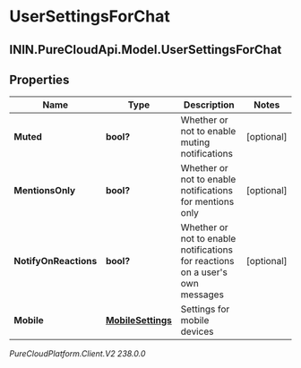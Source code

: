 # UserSettingsForChat

## ININ.PureCloudApi.Model.UserSettingsForChat

## Properties

|Name | Type | Description | Notes|
|------------ | ------------- | ------------- | -------------|
| **Muted** | **bool?** | Whether or not to enable muting notifications | [optional] |
| **MentionsOnly** | **bool?** | Whether or not to enable notifications for mentions only | [optional] |
| **NotifyOnReactions** | **bool?** | Whether or not to enable notifications for reactions on a user&#39;s own messages | [optional] |
| **Mobile** | [**MobileSettings**](MobileSettings) | Settings for mobile devices | |



_PureCloudPlatform.Client.V2 238.0.0_
